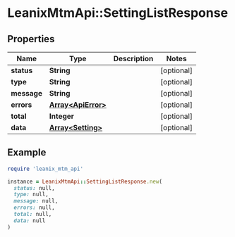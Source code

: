 # LeanixMtmApi::SettingListResponse

## Properties

| Name | Type | Description | Notes |
| ---- | ---- | ----------- | ----- |
| **status** | **String** |  | [optional] |
| **type** | **String** |  | [optional] |
| **message** | **String** |  | [optional] |
| **errors** | [**Array&lt;ApiError&gt;**](ApiError.md) |  | [optional] |
| **total** | **Integer** |  | [optional] |
| **data** | [**Array&lt;Setting&gt;**](Setting.md) |  | [optional] |

## Example

```ruby
require 'leanix_mtm_api'

instance = LeanixMtmApi::SettingListResponse.new(
  status: null,
  type: null,
  message: null,
  errors: null,
  total: null,
  data: null
)
```

